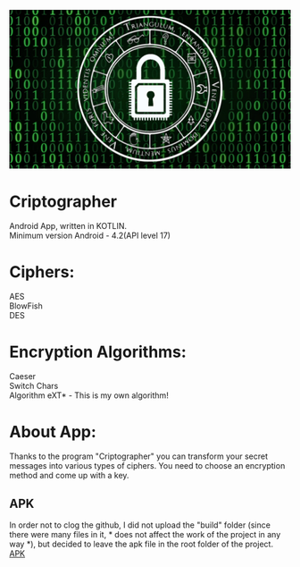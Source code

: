 ![Alt Text](https://github.com/eXTrimeXT/Cryptographer/blob/main/for_criptographer.jpg)

# Criptographer
Android App, written in KOTLIN.<br>
Minimum version Android - 4.2(API level 17)<br>
# Ciphers:
AES<br>
BlowFish<br>
DES<br>
# Encryption Algorithms:
Caeser<br>
Switch Chars<br>
Algorithm eXT* - This is my own algorithm!<br>
# About App:
Thanks to the program "Criptographer" you can transform your secret messages into various types of ciphers.
You need to choose an encryption method and come up with a key.

## APK
In order not to clog the github, I did not upload the "build" folder (since there were many files in it, * does not affect the work of the project in any way *), but decided to leave the apk file in the root folder of the project.
[APK](https://github.com/eXTrimeXT/Cryptographer/blob/main/app/build/outputs/app-release.apk)
